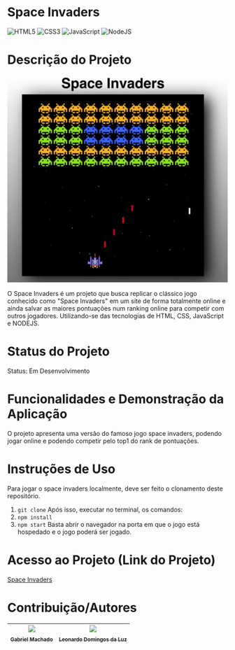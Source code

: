 # Space Invaders

![HTML5](https://img.shields.io/badge/html5-%23E34F26.svg?style=for-the-badge&logo=html5&logoColor=white)
![CSS3](https://img.shields.io/badge/css3-%231572B6.svg?style=for-the-badge&logo=css3&logoColor=white)
![JavaScript](https://img.shields.io/badge/javascript-%23323330.svg?style=for-the-badge&logo=javascript&logoColor=%23F7DF1E)
![NodeJS](https://img.shields.io/badge/node.js-6DA55F?style=for-the-badge&logo=node.js&logoColor=white)


# Descrição do Projeto
![Space Invaders](cover.png)


O Space Invaders é um projeto que busca replicar o clássico jogo conhecido como "Space Invaders" em um site de forma totalmente online e ainda salvar as maiores pontuações num ranking online para competir com outros jogadores. Utilizando-se das tecnologias de HTML, CSS, JavaScript e NODEJS.

# Status do Projeto
Status: Em Desenvolvimento

# Funcionalidades e Demonstração da Aplicação
O projeto apresenta uma versão do famoso jogo space invaders, podendo jogar online e podendo competir pelo top1 do rank de pontuações.

# Instruções de Uso
Para jogar o space invaders localmente, deve ser feito o clonamento deste repositório.
1. `git clone`
Após isso, executar no terminal, os comandos:
2. `npm install`
3. `npm start`
Basta abrir o navegador na porta em que o jogo está hospedado e o jogo poderá ser jogado.

# Acesso ao Projeto (Link do Projeto)
[Space Invaders](https://space.fabsoftware.itp.ifsp.edu.br/)

# Contribuição/Autores
 [<img loading="lazy" src="https://avatars.githubusercontent.com/u/103156444?v=4" width=115><br><sub>Gabriel Machado</sub>](https://github.com/gabs1m) | [<img loading="lazy" src="https://avatars.githubusercontent.com/u/71268759?v=4" width=115><br><sub>Leonardo Domingos da Luz</sub>](https://github.com/leonardoDluz) |
| :---: | :---: |
